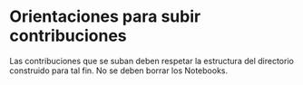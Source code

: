 # Orientaciones para subir contribuciones

Las contribuciones que se suban deben respetar la estructura del directorio construido para tal fin.  No se deben borrar los Notebooks.
